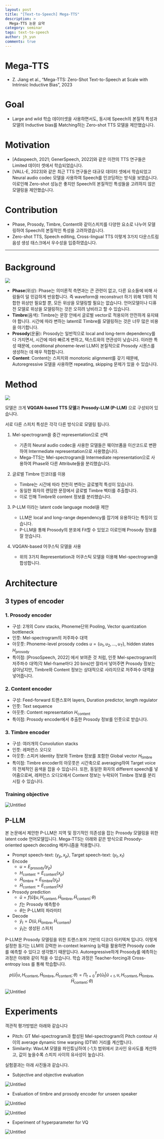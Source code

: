 ```yaml
---
layout: post
title: "[Text-to-Speech] Mega-TTS"
description: >
  Mega-TTS 논문 요약
category: seminar
tags: text-to-speech
author: jh_yun
comments: true
---
```



# Mega-TTS

- Z. Jiang et al., “Mega-TTS: Zero-Shot Text-to-Speech at Scale with Intrinsic Inductive Bias”, 2023

# Goal

- Large and wild 학습 데이터셋을 사용하면서도, 동시에 Speech의 본질적 특성과 모델의 Inductive bias를 Matching하는 Zero-shot TTS 모델을 제안했습니다.

# Motivation

- [Adaspeech, 2021; GenerSpeech, 2022]와 같은 이전의 TTS 연구들은 Limited 데이터 셋에서 학습되었습니다.
- [VALL-E, 2023]와 같은 최근 TTS 연구들은 대규모 데이터 셋에서 학습되었고 Neural audio codec 모델을 사용하여 Speech를 인코딩하는 방식을 보였습니다. 이로인해 Zero-shot 성능은 좋지만 Speech의 본질적인 특성들을 고려하지 않은 모델링을 제안했습니다.

# Contribution

- Phase, Prosody, Timbre, Content와 같이스피치를 다양한 요소로 나누어 모델링하여  Speech의 본질적인 특성을 고려하였습니다.
- Zero-shot TTS, Speech editing, Cross-lingual TTS 이렇게 3가지 다운스트림 음성 생성 태스크에서 우수성을 입증하였습니다.

---

# Background

![](https://github.com/speech-team-korea/speech-team-korea.github.io/assets/144989499/0221589a-5c7d-479b-8f18-662af5676a5c)

- **Phase**(위상): Phase는 의미론적 측면과는 큰 관련이 없고, 다른 요소들에 비해 사람들이 덜 민감하게 반응합니다. 즉 waveform을 reconstruct 하기 위해 1개의 적합한 위상만 필요할 뿐, 모든 위상을 모델링할 필요는 없습니다. 언어모델이나 디퓨전 모델로 위상을 모델링하는 것은 오히려 낭비라고 할 수 있습니다.
- **Timbre**(음색): Timbre는 문장 안에서 글로벌 vector로 적용되어 안전하게 유지돼야 합니다. 시간에 따라 변하는 latent로 Timbre를 모델링하는 것은 너무 많은 비용을 야기합니다.
- **Prosody**(운율): Prosody는 일반적으로 local and long-term dependency를 다 가지면서, 시간에 따라 빠르게 변하고, 텍스트와의 연관성이 낮습니다. 이러한 특성 때문에, conditional phoneme-level LLM이 본질적으로 Prosody 시퀀스를 생성하는 데 매우 적합합니다.
- **Content**: Content는 스피치와 monotonic alignment를 갖기 때문에, Autoregressive 모델을 사용하면 repeating, skipping 문제가 있을 수 있습니다.

# Method

![](https://github.com/speech-team-korea/speech-team-korea.github.io/assets/144989499/35f34acd-acf1-47b8-8af3-8e179467f59f)

모델은 크게 **VQGAN-based TTS 모델**과  **Prosody-LLM (P-LLM)** 으로 구성되어 있습니다.

서로 다른 스피치 특성은 각각 다른 방식으로 모델링 됩니다.

1. Mel-spectrogram을 중간 representation으로 선택
    - 기존의 Neural audio codec을 사용한 모델들은 웨이브폼을 이산코드로 변환하여 Intermediate representation으로 사용했습니다.
    - Mega-TTS는 Mel-spectrogram을 Intermediate representation으로 사용하여 Phase와 다른 Attribute들을 분리했습니다.
    
2. 글로벌 Timbre 인코더를 이용
    - Timbre는 시간에 따라 천천히 변하는 글로벌적 특성이 있습니다.
    - 동일한 화자의 랜덤한 문장에서 글로벌 Timbre 벡터를 추출합니다.
    - 이로 인해 Timbre와 content 정보를 분리했습니다.
    
3. P-LLM 이라는 latent code language model을 제안
    - LLM은 local and long-range dependency를 잡기에 유용하다는 특징이 있습니다.
    - P-LLM을 통해 Prosody의 분포에 Fit할 수 있었고 이로인해 Prosody 정보를 잘 얻습니다.
    
4. VQGAN-based 어쿠스틱 모델을 사용
    - 위의 3가지 Representation과 어쿠스틱 모델을 이용해 Mel-spectrogram을 합성합니다.

# Architecture

## 3 types of encoder

### 1. Prosody encoder

- 구성: 2개의 Conv stacks, Phoneme단위 Pooling, Vector quantization bottleneck
- 인풋: Mel-spectrogram의 저주파수 대역
- 아웃풋: Phoneme-level prosody codes $u= \{u_1, u_2,..., u_T\}$, hidden states $H_{\text{prosody}}$
- 특이점: [ProsoSpeech, 2022] 에서 보여준 것 처럼, 인풋 Mel-spectrogram의 저주파수 대역(각 Mel-frame마다 20 bins)만 잘라서 넣어주면 Prosody 정보는 살아남지만, Timbre와 Content 정보는 상대적으로 사라지므로 저주파수 대역을 넣어줍니다.

### 2. Content encoder

- 구성:  Feed-forward 트랜스포머 layers, Duration predictor, length regulator
- 인풋: Text sequence
- 아웃풋: Content representation $H_{\text{content}}$
- 특이점: Prosody encoder에서 추출한 Prosody 정보를 인풋으로 받습니다.

### 3. Timbre encoder

- 구성: 여러개의 Convolution stacks
- 인풋: 레퍼런스 오디오
- 아웃풋: 스피커 Identity 정보와 Timbre 정보를 포함한 Global vector $H_{\text{timbre}}$
- 특이점: Timbre encoder의 아웃풋은 시간축으로 averaging하여 Target voice의 전체적인 음색을 잡을 수 있습니다. 또한, 동일한 화자의 different speech를 넣어줌으로써, 레퍼런스 오디오에서 Content 정보는 누락되어 Timbre 정보를 분리시킬 수 있습니다.

### Training objective

![Untitled](https://github.com/speech-team-korea/speech-team-korea.github.io/assets/144989499/9a4929fa-0508-4ba6-8cca-6d5f60805717)

## P-LLM

본 논문에서 제안한 P-LLM은 지역 및 장기적인 의존성을 잡는 Prosody 모델링을 위한 latent code 언어모델입니다. Mega-TTS는 아래와 같은 방식으로 Prosody-oriented speech decoding 메커니즘을 적용합니다.

- Prompt speech-text: $( y_p, x_p)$, Target speech-text: $( y_t, x_t)$
- Encode
    - $u=E_{\text{prosody}} (y_p)$
    - $H_{\text{content}} = E_{\text{content}} (x_p)$
    - $\tilde{H}_ {\text{timbre}} = E_{\text{timbre}} (y_p)$
    - $\tilde{H}_ {\text{content}} = E_{\text{content}} (x_t)$
- Prosody prediction
    - $\tilde{u} = f(\tilde{u} \| u, H_{\text{content}}, \tilde{H}_ {\text{timbre}}, \tilde{H}_ {\text{content}} ; \theta)$
    - $f$는 Prosody 예측함수
    - $\theta$는 P-LLM의 파라미터
- Decode
    - $\hat{y}_t = D(\tilde{u}, \tilde{H} _{\text{timbre}}, \tilde{H} _{\text{content}} )$
    - $\hat{y}_t$는 생성된 스피치

P-LLM은 Prosody 모델링을 위한 트랜스포머 기반의 디코더 아키텍쳐 입니다. 이렇게 설정한 동기는 LLM의 강력한 in-context learning 능력을 활용하면 Prosody code를 예측할 수 있다고 생각했기 때문입니다. Autoregressive하게 Prosody를 예측하는 과정은 아래와 같이 적을 수 있습니다. 학습 과정은 Teacher-forcing과 Cross-entropy loss 를 통해 학습합니다.

$$
p( \tilde{u} | u, H_{\text{content}}, \tilde{H}_{\text{timbre}}, \tilde{H}_{\text{content}} ; \theta)=\Pi^{T}_{t=0} p( \tilde{u}_t | \tilde{u}_{<t}, u, H_{\text{content}}, \tilde{H}_{\text{timbre}}, \tilde{H}_{\text{content}} ; \theta)
$$

![Untitled](https://github.com/speech-team-korea/speech-team-korea.github.io/assets/144989499/a8e4af80-d366-4313-aad8-8dba76de0c59)

# Experiments

객관적 평가방법은 아래와 같습니다

- Pitch: GT Mel-spectrogram과 합성된 Mel-spectrogram의 Pitch contour 사이의 average dynamic time warping (DTW) 거리를 계산합니다.
- Similarity: WavLM 모델을 파인튜닝하여 (-1,1) 범위에서 코사인 유사도를 계산하고, 값이 높을수록 스피치 사이의 유사성이 높습니다.

실험결과는 아래 사진들과 같습니다.

- Subjective and objective evaluation

![Untitled](https://github.com/speech-team-korea/speech-team-korea.github.io/assets/144989499/c5ae94ed-5002-44d8-b1f0-c4fd8d52b8a8)

- Evaluation of timbre and prosody encoder for unseen speaker

![Untitled](https://github.com/speech-team-korea/speech-team-korea.github.io/assets/144989499/fdd4965f-a1d1-4828-9440-145b0940aed6)

![Untitled](https://github.com/speech-team-korea/speech-team-korea.github.io/assets/144989499/91ba1215-8446-4705-a592-3e9b386ed64a)

- Experiment of hyperparameter for VQ

![Untitled](https://github.com/speech-team-korea/speech-team-korea.github.io/assets/144989499/f3e367d9-3f7d-4379-827f-9040467049ff)
